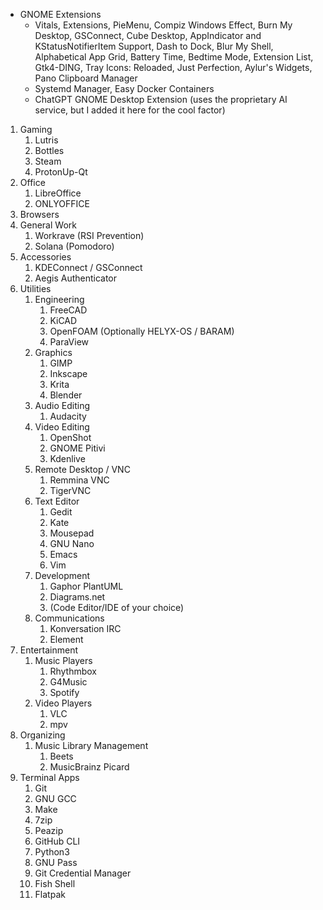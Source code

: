 - GNOME Extensions
	- Vitals, Extensions, PieMenu, Compiz Windows Effect, Burn My Desktop, GSConnect, Cube Desktop, AppIndicator and KStatusNotifierItem Support, Dash to Dock, Blur My Shell, Alphabetical App Grid, Battery Time, Bedtime Mode, Extension List, Gtk4-DING, Tray Icons: Reloaded, Just Perfection, Aylur's Widgets, Pano Clipboard Manager
	- Systemd Manager, Easy Docker Containers
	- ChatGPT GNOME Desktop Extension (uses the proprietary AI service, but I added it here for the cool factor)

1. Gaming
	1. Lutris
	2. Bottles
	3. Steam
	4. ProtonUp-Qt
2. Office
	1. LibreOffice
	2. ONLYOFFICE
3. Browsers
4. General Work
	1. Workrave (RSI Prevention)
	2. Solana (Pomodoro)
5. Accessories
	1. KDEConnect / GSConnect
	2. Aegis Authenticator
6. Utilities
	1. Engineering
		1. FreeCAD
		2. KiCAD
		3. OpenFOAM (Optionally HELYX-OS / BARAM)
		4. ParaView
	2. Graphics
		1. GIMP
		2. Inkscape
		3. Krita
		4. Blender
	3. Audio Editing
		1. Audacity
	4. Video Editing
		1. OpenShot
		2. GNOME Pitivi
		3. Kdenlive
	5. Remote Desktop / VNC
		1. Remmina VNC
		2. TigerVNC
	6. Text Editor
		1. Gedit
		2. Kate
		3. Mousepad
		4. GNU Nano
		5. Emacs
		6. Vim
	7. Development
		1. Gaphor PlantUML
		2. Diagrams.net
		3. (Code Editor/IDE of your choice)
	8. Communications
		1. Konversation IRC
		2. Element
7. Entertainment
	1. Music Players
		1. Rhythmbox
		2. G4Music
		3. Spotify
	2. Video Players
		1. VLC
		2. mpv
8. Organizing
	1. Music Library Management
		1. Beets
		2. MusicBrainz Picard
9. Terminal Apps
	1. Git
	2. GNU GCC
	3. Make
	4. 7zip
	5. Peazip
	6. GitHub CLI
	7. Python3
	8. GNU Pass
	9. Git Credential Manager
	10. Fish Shell
	11. Flatpak